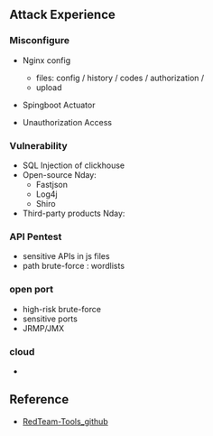 ##  Attack Experience
### Misconfigure
- Nginx config
  - files: config / history / codes / authorization /
  - upload

- Spingboot Actuator
- Unauthorization Access

### Vulnerability
- SQL Injection of clickhouse
- Open-source Nday:
  - Fastjson
  - Log4j
  - Shiro
- Third-party products Nday:

### API Pentest
- sensitive APIs in js files
- path brute-force : wordlists

### open port
- high-risk brute-force
- sensitive ports
- JRMP/JMX 

### cloud
- 
## Reference
- [RedTeam-Tools_github](https://github.com/A-poc/RedTeam-Tools)
